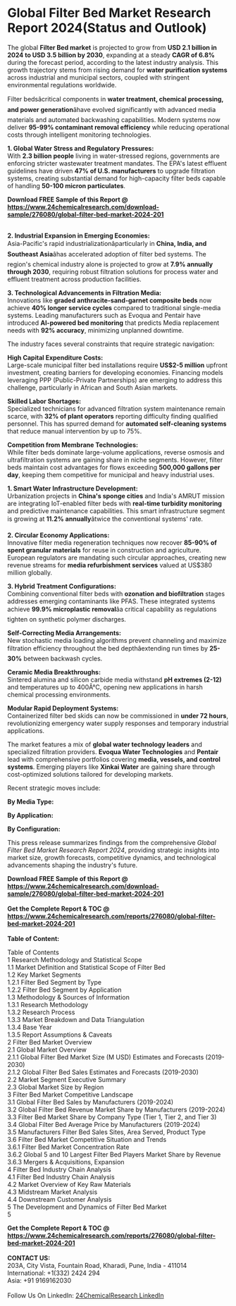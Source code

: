 <h1>Global Filter Bed Market Research Report 2024(Status and Outlook)</h1><p>The global <strong>Filter Bed market</strong> is projected to grow from <strong>USD 2.1 billion in 2024 to USD 3.5 billion by 2030</strong>, expanding at a steady <strong>CAGR of 6.8%</strong> during the forecast period, according to the latest industry analysis. This growth trajectory stems from rising demand for <strong>water purification systems</strong> across industrial and municipal sectors, coupled with stringent environmental regulations worldwide.</p><p>Filter bedsâcritical components in <strong>water treatment, chemical processing, and power generation</strong>âhave evolved significantly with advanced media materials and automated backwashing capabilities. Modern systems now deliver <strong>95-99% contaminant removal efficiency</strong> while reducing operational costs through intelligent monitoring technologies.</p><p><strong>1. Global Water Stress and Regulatory Pressures:</strong><br>
With <strong>2.3 billion people</strong> living in water-stressed regions, governments are enforcing stricter wastewater treatment mandates. The EPA's latest effluent guidelines have driven <strong>47% of U.S. manufacturers</strong> to upgrade filtration systems, creating substantial demand for high-capacity filter beds capable of handling <strong>50-100 micron particulates</strong>.</p><div><b>Download FREE Sample of this Report @ 
            <a href="https://www.24chemicalresearch.com/download-sample/276080/global-filter-bed-market-2024-201">
            https://www.24chemicalresearch.com/download-sample/276080/global-filter-bed-market-2024-201</a></b></div><br><p><strong>2. Industrial Expansion in Emerging Economies:</strong><br>
Asia-Pacific's rapid industrializationâparticularly in <strong>China, India, and Southeast Asia</strong>âhas accelerated adoption of filter bed systems. The region's chemical industry alone is projected to grow at <strong>7.9% annually through 2030</strong>, requiring robust filtration solutions for process water and effluent treatment across production facilities.</p><p><strong>3. Technological Advancements in Filtration Media:</strong><br>
Innovations like <strong>graded anthracite-sand-garnet composite beds</strong> now achieve <strong>40% longer service cycles</strong> compared to traditional single-media systems. Leading manufacturers such as Evoqua and Pentair have introduced <strong>AI-powered bed monitoring</strong> that predicts Media replacement needs with <strong>92% accuracy</strong>, minimizing unplanned downtime.</p><p>The industry faces several constraints that require strategic navigation:</p><p><strong>High Capital Expenditure Costs:</strong><br>
    Large-scale municipal filter bed installations require <strong>US$2-5 million</strong> upfront investment, creating barriers for developing economies. Financing models leveraging PPP (Public-Private Partnerships) are emerging to address this challenge, particularly in African and South Asian markets.</p><p><strong>Skilled Labor Shortages:</strong><br>
    Specialized technicians for advanced filtration system maintenance remain scarce, with <strong>32% of plant operators</strong> reporting difficulty finding qualified personnel. This has spurred demand for <strong>automated self-cleaning systems</strong> that reduce manual intervention by up to 75%.</p><p><strong>Competition from Membrane Technologies:</strong><br>
    While filter beds dominate large-volume applications, reverse osmosis and ultrafiltration systems are gaining share in niche segments. However, filter beds maintain cost advantages for flows exceeding <strong>500,000 gallons per day</strong>, keeping them competitive for municipal and heavy industrial uses.</p><p><strong>1. Smart Water Infrastructure Development:</strong><br>
Urbanization projects in <strong>China's sponge cities</strong> and India's AMRUT mission are integrating IoT-enabled filter beds with <strong>real-time turbidity monitoring</strong> and predictive maintenance capabilities. This smart infrastructure segment is growing at <strong>11.2% annually</strong>âtwice the conventional systems' rate.</p><p><strong>2. Circular Economy Applications:</strong><br>
Innovative filter media regeneration techniques now recover <strong>85-90% of spent granular materials</strong> for reuse in construction and agriculture. European regulators are mandating such circular approaches, creating new revenue streams for <strong>media refurbishment services</strong> valued at US$380 million globally.</p><p><strong>3. Hybrid Treatment Configurations:</strong><br>
Combining conventional filter beds with <strong>ozonation and biofiltration</strong> stages addresses emerging contaminants like PFAS. These integrated systems achieve <strong>99.9% microplastic removal</strong>âa critical capability as regulations tighten on synthetic polymer discharges.</p><p><strong>Self-Correcting Media Arrangements:</strong><br>
    New stochastic media loading algorithms prevent channeling and maximize filtration efficiency throughout the bed depthâextending run times by <strong>25-30%</strong> between backwash cycles.</p><p><strong>Ceramic Media Breakthroughs:</strong><br>
    Sintered alumina and silicon carbide media withstand <strong>pH extremes (2-12)</strong> and temperatures up to 400Â°C, opening new applications in harsh chemical processing environments.</p><p><strong>Modular Rapid Deployment Systems:</strong><br>
    Containerized filter bed skids can now be commissioned in <strong>under 72 hours</strong>, revolutionizing emergency water supply responses and temporary industrial applications.</p><p>The market features a mix of <strong>global water technology leaders</strong> and specialized filtration providers. <strong>Evoqua Water Technologies</strong> and <strong>Pentair</strong> lead with comprehensive portfolios covering <strong>media, vessels, and control systems</strong>. Emerging players like <strong>Xinkai Water</strong> are gaining share through cost-optimized solutions tailored for developing markets.</p><p>Recent strategic moves include:</p><p><strong>By Media Type:</strong></p><p><strong>By Application:</strong></p><p><strong>By Configuration:</strong></p><p>This press release summarizes findings from the comprehensive <em>Global Filter Bed Market Research Report 2024</em>, providing strategic insights into market size, growth forecasts, competitive dynamics, and technological advancements shaping the industry's future.</p><div><b>Download FREE Sample of this Report @ 
            <a href="https://www.24chemicalresearch.com/download-sample/276080/global-filter-bed-market-2024-201">
            https://www.24chemicalresearch.com/download-sample/276080/global-filter-bed-market-2024-201</a></b></div><br><div><b>Get the Complete Report & TOC @ 
            <a href="https://www.24chemicalresearch.com/reports/276080/global-filter-bed-market-2024-201">
            https://www.24chemicalresearch.com/reports/276080/global-filter-bed-market-2024-201</a></b></div><br>
            <b>Table of Content:</b><p>Table of Contents<br />
1 Research Methodology and Statistical Scope<br />
1.1 Market Definition and Statistical Scope of Filter Bed<br />
1.2 Key Market Segments<br />
1.2.1 Filter Bed Segment by Type<br />
1.2.2 Filter Bed Segment by Application<br />
1.3 Methodology & Sources of Information<br />
1.3.1 Research Methodology<br />
1.3.2 Research Process<br />
1.3.3 Market Breakdown and Data Triangulation<br />
1.3.4 Base Year<br />
1.3.5 Report Assumptions & Caveats<br />
2 Filter Bed Market Overview<br />
2.1 Global Market Overview<br />
2.1.1 Global Filter Bed Market Size (M USD) Estimates and Forecasts (2019-2030)<br />
2.1.2 Global Filter Bed Sales Estimates and Forecasts (2019-2030)<br />
2.2 Market Segment Executive Summary<br />
2.3 Global Market Size by Region<br />
3 Filter Bed Market Competitive Landscape<br />
3.1 Global Filter Bed Sales by Manufacturers (2019-2024)<br />
3.2 Global Filter Bed Revenue Market Share by Manufacturers (2019-2024)<br />
3.3 Filter Bed Market Share by Company Type (Tier 1, Tier 2, and Tier 3)<br />
3.4 Global Filter Bed Average Price by Manufacturers (2019-2024)<br />
3.5 Manufacturers Filter Bed Sales Sites, Area Served, Product Type<br />
3.6 Filter Bed Market Competitive Situation and Trends<br />
3.6.1 Filter Bed Market Concentration Rate<br />
3.6.2 Global 5 and 10 Largest Filter Bed Players Market Share by Revenue<br />
3.6.3 Mergers & Acquisitions, Expansion<br />
4 Filter Bed Industry Chain Analysis<br />
4.1 Filter Bed Industry Chain Analysis<br />
4.2 Market Overview of Key Raw Materials<br />
4.3 Midstream Market Analysis<br />
4.4 Downstream Customer Analysis<br />
5 The Development and Dynamics of Filter Bed Market <br />
5</p><div><b>Get the Complete Report & TOC @ 
            <a href="https://www.24chemicalresearch.com/reports/276080/global-filter-bed-market-2024-201">
            https://www.24chemicalresearch.com/reports/276080/global-filter-bed-market-2024-201</a></b></div><br><b>CONTACT US:</b><br>
            203A, City Vista, Fountain Road, Kharadi, Pune, India - 411014<br>
            International: +1(332) 2424 294<br>
            Asia: +91 9169162030 <br><br>
            Follow Us On LinkedIn: <a href="https://www.linkedin.com/company/24chemicalresearch/">24ChemicalResearch LinkedIn</a>